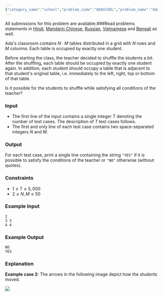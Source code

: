 ```yaml
---
{"category_name":"school","problem_code":"ADASCOOL","problem_name":"Ada School","languages_supported":{"0":"C","1":"CPP14","2":"JAVA","3":"PYTH","4":"PYTH 3.6","5":"PYPY","6":"CS2","7":"PAS fpc","8":"PAS gpc","9":"RUBY","10":"PHP","11":"GO","12":"NODEJS","13":"HASK","14":"rust","15":"SCALA","16":"swift","17":"D","18":"PERL","19":"FORT","20":"WSPC","21":"ADA","22":"CAML","23":"ICK","24":"BF","25":"ASM","26":"CLPS","27":"PRLG","28":"ICON","29":"SCM qobi","30":"PIKE","31":"ST","32":"NICE","33":"LUA","34":"BASH","35":"NEM","36":"LISP sbcl","37":"LISP clisp","38":"SCM guile","39":"JS","40":"ERL","41":"TCL","42":"kotlin","43":"PERL6","44":"TEXT","45":"SCM chicken","46":"PYP3","47":"CLOJ","48":"COB","49":"FS"},"max_timelimit":1,"source_sizelimit":50000,"problem_author":"alei","problem_tester":null,"date_added":"31-08-2018","tags":{"0":"alei","1":"conditionals","2":"logic","3":"matrices","4":"simple"},"editorial_url":"https://discuss.codechef.com/problems/ADASCOOL","time":{"view_start_date":1548009002,"submit_start_date":1548009002,"visible_start_date":1548009002,"end_date":1735669800},"is_direct_submittable":false,"layout":"problem"}
---
```

<span class="solution-visible-txt">All submissions for this problem are available.</span>###Read problems statements in [Hindi](http://www.codechef.com/download/translated/COOK102/hindi/ADASCOOL.pdf), [Mandarin Chinese](http://www.codechef.com/download/translated/COOK102/mandarin/ADASCOOL.pdf), [Russian](http://www.codechef.com/download/translated/COOK102/russian/ADASCOOL.pdf), [Vietnamese](http://www.codechef.com/download/translated/COOK102/vietnamese/ADASCOOL.pdf) and [Bengali](http://www.codechef.com/download/translated/COOK102/bengali/ADASCOOL.pdf) as well.

Ada's classroom contains $N \cdot M$ tables distributed in a grid with $N$ rows and $M$ columns. Each table is occupied by exactly one student.

Before starting the class, the teacher decided to shuffle the students a bit. After the shuffling, each table should be occupied by exactly one student again. In addition, each student should occupy a table that is adjacent to that student's original table, i.e. immediately to the left, right, top or bottom of that table.

Is it possible for the students to shuffle while satisfying all conditions of the teacher?

### Input
- The first line of the input contains a single integer $T$ denoting the number of test cases. The description of $T$ test cases follows.
- The first and only line of each test case contains two space-separated integers $N$ and $M$.

### Output
For each test case, print a single line containing the string `"YES"` if it is possible to satisfy the conditions of the teacher or `"NO"` otherwise (without quotes).

### Constraints 
- $1 \le T \le 5,000$
- $2 \le N, M \le 50$

### Example Input
```
2
3 3
4 4
```

### Example Output
```
NO
YES
```

### Explanation
**Example case 2:** The arrows in the following image depict how the students moved.

![](https://codechef_shared.s3.amazonaws.com/download/Images/CK102TST/ADASCOOL/ADASCOOL.png)
